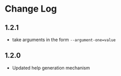 # Change Log

## 1.2.1
 - take arguments in the form `--argument-one=value`

## 1.2.0
 - Updated help generation mechanism

